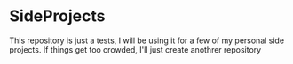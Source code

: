SideProjects
============

This repository is just a tests, I will be using it for a few of my personal side projects.
If things get too crowded, I'll just create anothrer repository
